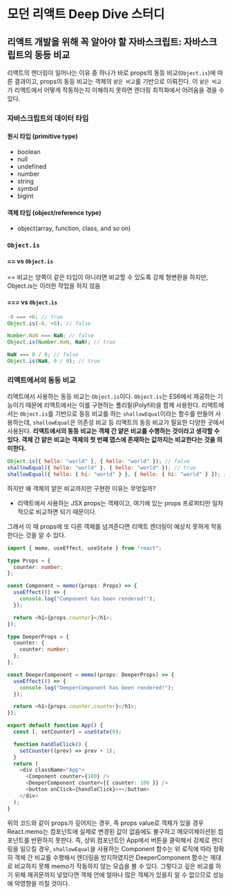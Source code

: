 # 모던 리액트 Deep Dive 스터디

## 리액트 개발을 위해 꼭 알아야 할 자바스크립트: 자바스크립트의 동등 비교

리액트의 렌더링이 일어나는 이유 중 하나가 바로 props의 동등 비교(`Object.is`)에 따른 결과이고, props의 동등 비교는 객체의 `얕은 비교`를 기반으로 이뤄진다. 이 `얕은 비교`가 리액트에서 어떻게 작동하는지 이해하지 못하면 렌더링 최적화에서 어려움을 겪을 수 있다.

### 자바스크립트의 데이터 타입

#### 원시 타입 (primitive type)

- boolean
- null
- undefined
- number
- string
- symbol
- bigint

#### 객체 타입 (object/reference type)

- object(array, function, class, and so on)

### `Object.is`

#### == vs `Object.is`

== 비교는 양쪽이 같은 타입이 아니라면 비교할 수 있도록 강제 형변환을 하지만, Object.is는 이러한 작업을 하지 않음

#### === vs `Object.is`

```js
-0 === +0; // true
Object.is(-0, +0); // false

Number.NaN === NaN; // false
Object.is(Number.NaN, NaN); // true

NaN === 0 / 0; // false
Object.is(NaN, 0 / 0); // true
```

### 리액트에서의 동등 비교

리액트에서 사용하는 동등 비교는 `Object.is`이다. `Object.is`는 ES6에서 제공하는 기능이기 때문에 리액트에서는 이를 구현하는 폴리필(Polyfill)을 함께 사용한다. 리액트에서는 `Object.is`를 기반으로 동등 비교를 하는 `shallowEqual`이라는 함수를 만들어 사용하는데, `shallowEqual`은 의존성 비교 등 리액트의 동등 비교가 필요한 다양한 곳에서 사용된다.
**리액트에서의 동등 비교는 객체 간 얕은 비교를 수행하는 것이라고 생각할 수 있다. 객체 간 얕은 비교는 객체의 첫 번째 뎁스에 존재하는 값까지는 비교한다는 것을 의미한다.**

```js
Object.is({ hello: "world" }, { hello: "world" }); // false
shallowEqual({ hello: "world" }, { hello: "world" }); // true
shallowEqual({ hello: { hi: "world" } }, { hello: { hi: "world" } }); // false
```

하지만 왜 객체의 얕은 비교까지만 구현한 이유는 무엇일까?

- 리액트에서 사용하는 JSX props는 객체이고, 여기에 있는 props 프로퍼티만 일차적으로 비교하면 되기 때문이다.

그래서 이 때 props에 또 다른 객체를 넘겨준다면 리액트 렌더링이 예상치 못하게 작동한다는 것을 알 수 있다.

```ts
import { memo, useEffect, useState } from "react";

type Props = {
  counter: number;
};

const Component = memo((props: Props) => {
  useEffect(() => {
    console.log("Component has been rendered!");
  });

  return <h1>{props.counter}</h1>;
});

type DeeperProps = {
  counter: {
    counter: number;
  };
};

const DeeperComponent = memo((props: DeeperProps) => {
  useEffect(() => {
    console.log("DeeperComponent has been rendered!");
  });

  return <h1>{props.counter.counter}</h1>;
});

export default function App() {
  const [, setCounter] = useState(0);

  function handleClick() {
    setCounter((prev) => prev + 1);
  }
  return (
    <div className="App">
      <Component counter={100} />
      <DeeperComponent counter={{ counter: 100 }} />
      <button onClick={handleClick}>+</button>
    </div>
  );
}
```

위의 코드와 같이 props가 깊어지는 경우, 즉 props value로 객체가 있을 경우 React.memo는 컴포넌트에 실제로 변경된 값이 없음에도 불구하고 메모이제이션된 컴포넌트를 반환하지 못한다. 즉, 상위 컴포넌트인 App에서 버튼을 클릭해서 강제로 렌더링을 일으킬 경우, `shallowEqual`을 사용하는 Component 함수는 위 로직에 따라 정확히 객체 간 비교를 수행해서 렌더링을 방지하였지만 DeeperComponent 함수는 제대로 비교하지 못해 memo가 작동하지 않는 모습을 볼 수 있다. 그렇다고 깊은 비교를 하기 위해 재귀문까지 넣었다면 객체 안에 얼마나 많은 객체가 있을지 알 수 없으므로 성능에 악영향을 끼칠 것이다.
